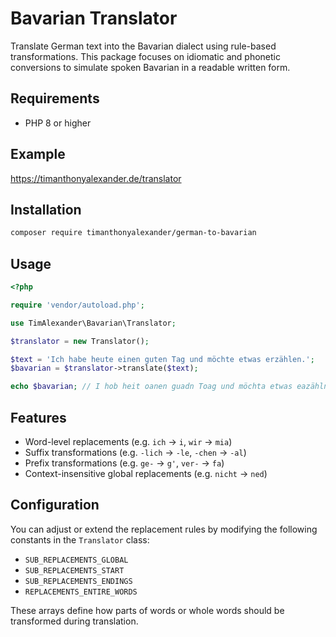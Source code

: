 # Bavarian Translator

Translate German text into the Bavarian dialect using rule-based transformations. This package focuses on idiomatic and phonetic conversions to simulate spoken Bavarian in a readable written form.

## Requirements

- PHP 8 or higher  

## Example

https://timanthonyalexander.de/translator

## Installation

```bash
composer require timanthonyalexander/german-to-bavarian
```

## Usage

```php
<?php

require 'vendor/autoload.php';

use TimAlexander\Bavarian\Translator;

$translator = new Translator();

$text = 'Ich habe heute einen guten Tag und möchte etwas erzählen.';
$bavarian = $translator->translate($text);

echo $bavarian; // I hob heit oanen guadn Toag und möchta etwas eazähln.
```

## Features

- Word-level replacements (e.g. `ich` → `i`, `wir` → `mia`)
- Suffix transformations (e.g. `-lich` → `-le`, `-chen` → `-al`)
- Prefix transformations (e.g. `ge-` → `g'`, `ver-` → `fa`)
- Context-insensitive global replacements (e.g. `nicht` → `ned`)

## Configuration

You can adjust or extend the replacement rules by modifying the following constants in the `Translator` class:

- `SUB_REPLACEMENTS_GLOBAL`
- `SUB_REPLACEMENTS_START`
- `SUB_REPLACEMENTS_ENDINGS`
- `REPLACEMENTS_ENTIRE_WORDS`

These arrays define how parts of words or whole words should be transformed during translation.

